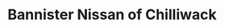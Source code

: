 ---
title: "Bannister Nissan of Chilliwack"
url: /chilliwack/bannister-nissan-of-chilliwack/
shop: Autohaus
---